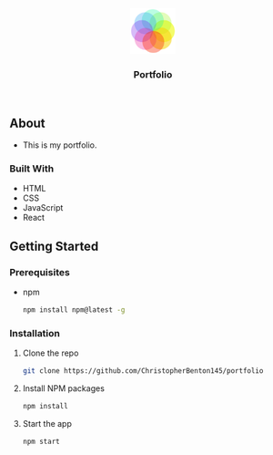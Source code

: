 <!-- PROJECT LOGO -->
<div align="center">
  <img src="/public/favicon.ico" alt="Logo" width="80" height="80">
  <h3 align="center">Portfolio</h3>
  <p align="center">
    <br />
    <a href=""></a>
  </p>
</div>

<!-- ABOUT -->
## About
* This is my portfolio.

### Built With
* HTML
* CSS
* JavaScript
* React

<!-- GETTING STARTED -->
## Getting Started

### Prerequisites
* npm
  ```sh
  npm install npm@latest -g
  ```

### Installation
1. Clone the repo
   ```sh
   git clone https://github.com/ChristopherBenton145/portfolio
   ```
2. Install NPM packages
   ```sh
   npm install
   ```
3. Start the app
   ```js
   npm start
   ```

